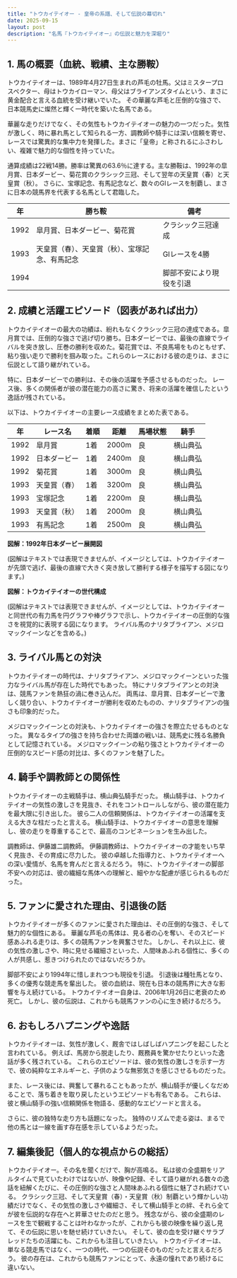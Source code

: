 ```yaml
---
title: "トウカイテイオー - 皇帝の系譜、そして伝説の幕切れ"
date: 2025-09-15
layout: post
description: "名馬『トウカイテイオー』の伝説と魅力を深堀り"
---
```


## 1. 馬の概要（血統、戦績、主な勝鞍）

トウカイテイオーは、1989年4月27日生まれの芦毛の牡馬。父はミスタープロスペクター、母はトウカイローマン、母父はブライアンズタイムという、まさに黄金配合と言える血統を受け継いでいた。  その華麗な芦毛と圧倒的な強さで、日本競馬史に燦然と輝く一時代を築いた名馬である。  

華麗な走りだけでなく、その気性もトウカイテイオーの魅力の一つだった。気性が激しく、時に暴れ馬として知られる一方、調教師や騎手には深い信頼を寄せ、レースでは驚異的な集中力を発揮した。まさに「皇帝」と称されるにふさわしい、複雑で魅力的な個性を持っていた。

通算成績は22戦14勝。勝率は驚異の63.6％に達する。主な勝鞍は、1992年の皐月賞、日本ダービー、菊花賞のクラシック三冠、そして翌年の天皇賞（春）と天皇賞（秋）。  さらに、宝塚記念、有馬記念など、数々のGIレースを制覇し、まさに日本の競馬界を代表する名馬として君臨した。

| 年 | 勝ち鞍 | 備考 |
|---|---|---|
| 1992 | 皐月賞、日本ダービー、菊花賞 | クラシック三冠達成 |
| 1993 | 天皇賞（春）、天皇賞（秋）、宝塚記念、有馬記念 |  GIレースを4勝 |
| 1994 |  | 脚部不安により現役を引退 |


## 2. 成績と活躍エピソード（図表があれば出力）

トウカイテイオーの最大の功績は、紛れもなくクラシック三冠の達成である。皐月賞では、圧倒的な強さで逃げ切り勝ち。日本ダービーでは、最後の直線でライバルを突き放し、圧巻の勝利を収めた。菊花賞では、不良馬場をものともせず、粘り強い走りで勝利を掴み取った。これらのレースにおける彼の走りは、まさに伝説として語り継がれている。

特に、日本ダービーでの勝利は、その後の活躍を予感させるものだった。  レース後、多くの関係者が彼の潜在能力の高さに驚き、将来の活躍を確信したという逸話が残されている。

以下は、トウカイテイオーの主要レース成績をまとめた表である。

| 年 | レース名 | 着順 | 距離 | 馬場状態 | 騎手 |
|---|---|---|---|---|---|
| 1992 | 皐月賞 | 1着 | 2000m | 良 | 横山典弘 |
| 1992 | 日本ダービー | 1着 | 2400m | 良 | 横山典弘 |
| 1992 | 菊花賞 | 1着 | 3000m | 良 | 横山典弘 |
| 1993 | 天皇賞（春） | 1着 | 3200m | 良 | 横山典弘 |
| 1993 | 宝塚記念 | 1着 | 2200m | 良 | 横山典弘 |
| 1993 | 天皇賞（秋） | 1着 | 2000m | 良 | 横山典弘 |
| 1993 | 有馬記念 | 1着 | 2500m | 良 | 横山典弘 |


**図解：1992年日本ダービー展開図**

(図解はテキストでは表現できませんが、イメージとしては、トウカイテイオーが先頭で逃げ、最後の直線で大きく突き放して勝利する様子を描写する図になります。)


**図解：トウカイテイオーの世代構成**

(図解はテキストでは表現できませんが、イメージとしては、トウカイテイオーと同世代の有力馬を円グラフや棒グラフで示し、トウカイテイオーの圧倒的な強さを視覚的に表現する図になります。 ライバル馬のナリタブライアン、メジロマックイーンなどを含める。)


## 3. ライバル馬との対決

トウカイテイオーの時代は、ナリタブライアン、メジロマックイーンといった強力なライバル馬が存在した時代でもあった。  特にナリタブライアンとの対決は、競馬ファンを熱狂の渦に巻き込んだ。  両馬は、皐月賞、日本ダービーで激しく競り合い、トウカイテイオーが勝利を収めたものの、ナリタブライアンの強さも印象的だった。

メジロマックイーンとの対決も、トウカイテイオーの強さを際立たせるものとなった。  異なるタイプの強さを持ち合わせた両雄の戦いは、競馬史に残る名勝負として記憶されている。  メジロマックイーンの粘り強さとトウカイテイオーの圧倒的なスピード感の対比は、多くのファンを魅了した。


## 4. 騎手や調教師との関係性

トウカイテイオーの主戦騎手は、横山典弘騎手だった。  横山騎手は、トウカイテイオーの気性の激しさを見抜き、それをコントロールしながら、彼の潜在能力を最大限に引き出した。  彼ら二人の信頼関係は、トウカイテイオーの活躍を支える大きな柱だったと言える。  横山騎手は、トウカイテイオーの意思を理解し、彼の走りを尊重することで、最高のコンビネーションを生み出した。

調教師は、伊藤雄二調教師。  伊藤調教師は、トウカイテイオーの才能をいち早く見抜き、その育成に尽力した。  彼の卓越した指導力と、トウカイテイオーへの深い愛情が、名馬を育んだと言えるだろう。  特に、トウカイテイオーの脚部不安への対応は、彼の繊細な馬体への理解と、細やかな配慮が感じられるものだった。


## 5. ファンに愛された理由、引退後の話

トウカイテイオーが多くのファンに愛された理由は、その圧倒的な強さ、そして魅力的な個性にある。  華麗な芦毛の馬体は、見る者の心を奪い、そのスピード感あふれる走りは、多くの競馬ファンを興奮させた。  しかし、それ以上に、彼の気性の激しさや、時に見せる繊細さといった、人間味あふれる個性に、多くの人が共感し、惹きつけられたのではないだろうか。

脚部不安により1994年に惜しまれつつも現役を引退。  引退後は種牡馬となり、多くの優秀な競走馬を輩出した。  彼の血統は、現在も日本の競馬界に大きな影響を与え続けている。  トウカイテイオー自身は、2006年1月26日に老衰のため死亡。  しかし、彼の伝説は、これからも競馬ファンの心に生き続けるだろう。


## 6. おもしろハプニングや逸話

トウカイテイオーは、気性が激しく、厩舎ではしばしばハプニングを起こしたと言われている。  例えば、馬房から脱走したり、厩務員を驚かせたりといった逸話が多く残されている。  これらのエピソードは、彼の気性の激しさを示す一方で、彼の純粋なエネルギーと、子供のような無邪気さを感じさせるものだった。

また、レース後には、興奮して暴れることもあったが、横山騎手が優しくなだめることで、落ち着きを取り戻したというエピソードも有名である。  これらは、彼と横山騎手の強い信頼関係を物語る、感動的なエピソードと言える。

さらに、彼の独特な走り方も話題になった。  独特のリズムで走る姿は、まるで他の馬とは一線を画す存在感を示しているようだった。


## 7. 編集後記（個人的な視点からの総括）

トウカイテイオー。その名を聞くだけで、胸が高鳴る。  私は彼の全盛期をリアルタイムで見ていたわけではないが、映像や記録、そして語り継がれる数々の逸話を紐解くたびに、その圧倒的な強さと人間味あふれる個性に魅了され続けている。  クラシック三冠、そして天皇賞（春）・天皇賞（秋）制覇という輝かしい功績だけでなく、その気性の激しさや繊細さ、そして横山騎手との絆、それら全てが彼を伝説的な存在へと昇華させたのだと思う。  残念ながら、彼の全盛期のレースを生で観戦することは叶わなかったが、これからも彼の映像を繰り返し見て、その伝説に思いを馳せ続けていきたい。  そして、彼の血を受け継ぐサラブレッドたちの活躍にも、これからも注目していきたい。  トウカイテイオーは、単なる競走馬ではなく、一つの時代、一つの伝説そのものだったと言えるだろう。  彼の存在は、これからも競馬ファンにとって、永遠の憧れであり続けるに違いない。
